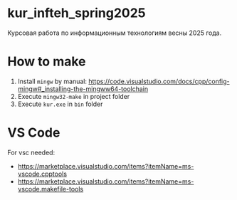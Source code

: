 # kur_infteh_spring2025
Курсовая работа по информационным технологиям весны 2025 года.

# How to make
1. Install `mingw` by manual: https://code.visualstudio.com/docs/cpp/config-mingw#_installing-the-mingww64-toolchain
2. Execute `mingw32-make` in project folder
3. Execute `kur.exe` in `bin` folder

# VS Code
For vsc needed:
- https://marketplace.visualstudio.com/items?itemName=ms-vscode.cpptools
- https://marketplace.visualstudio.com/items?itemName=ms-vscode.makefile-tools